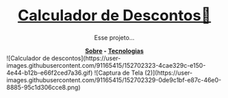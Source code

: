 <h1 style="font-size: 2.5em" align=center><a href="https://hiagosilvaanjos.github.io/calculador-de-descontos/" target="_blank">Calculador de Descontos🔗</a></h1>
<p align=center>Esse projeto...</p>

<div align=center style="font-weight: bold">
<a href="">Sobre</a> -
<a href="">Tecnologias</a>
</div>![Calculador de descontos](https://user-images.githubusercontent.com/91165415/152702323-4cae329c-e150-4e44-b12b-e66f2ced7a36.gif)
![Captura de Tela (2)](https://user-images.githubusercontent.com/91165415/152702329-0de9c1bf-e87c-46e0-8885-95c1d306cce8.png)
